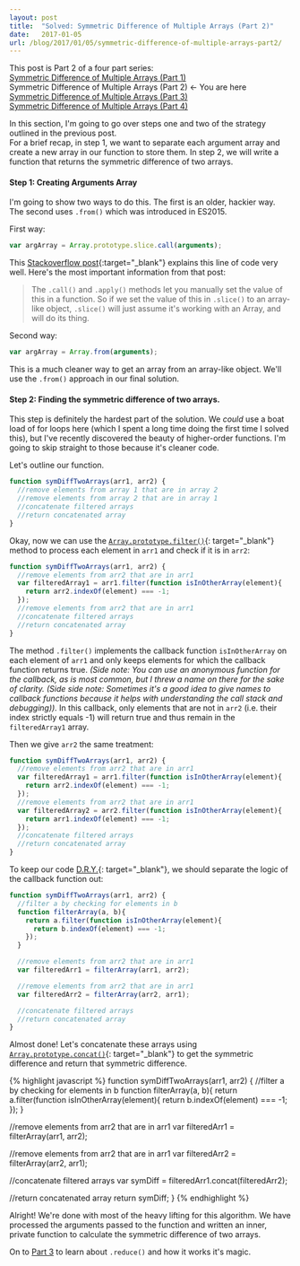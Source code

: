 ```yaml
---
layout: post
title:  "Solved: Symmetric Difference of Multiple Arrays (Part 2)"
date:   2017-01-05
url: /blog/2017/01/05/symmetric-difference-of-multiple-arrays-part2/
---
```

This post is Part 2 of a four part series:  
[Symmetric Difference of Multiple Arrays (Part 1)](http://www.vincecampanale.com/blog/2017/01/03/symmetric-difference-of-multiple-arrays-part1/)  
Symmetric Difference of Multiple Arrays (Part 2) <- You are here  
[Symmetric Difference of Multiple Arrays (Part 3)](http://www.vincecampanale.com/blog/2017/01/10/symmetric-difference-of-multiple-arrays-part3/)  
[Symmetric Difference of Multiple Arrays (Part 4)](http://www.vincecampanale.com/blog/2017/01/12/symmetric-difference-of-multiple-arrays-part4/)  

In this section, I'm going to go over steps one and two of the strategy outlined in the previous post.  
For a brief recap, in step 1, we want to separate each argument array and create a new array in our function to store them. In step 2, we will write a function that returns the symmetric difference of two arrays.

#### Step 1: Creating Arguments Array
I'm going to show two ways to do this. The first is an older, hackier way. The second uses `.from()` which was introduced in ES2015.

First way:  
~~~ javascript
var argArray = Array.prototype.slice.call(arguments);
~~~

This [Stackoverflow post](http://stackoverflow.com/questions/7056925/how-does-array-prototype-slice-call-work){:target="_blank"} explains this line of code very well.
Here's the most important information from that post:
>The `.call()` and `.apply()` methods let you manually set the value of this in a function. So if we set the value of this in `.slice()` to an array-like object, `.slice()` will just assume it's working with an Array, and will do its thing.

Second way:  
~~~ javascript
var argArray = Array.from(arguments);
~~~

This is a much cleaner way to get an array from an array-like object. We'll use the `.from()` approach in our final solution.

#### Step 2: Finding the symmetric difference of two arrays.
This step is definitely the hardest part of the solution. We *could* use a boat load of for loops here (which I spent a long time doing the first time I solved this), but I've recently discovered the beauty of higher-order functions. I'm going to skip straight to those because it's cleaner code.

Let's outline our function.

~~~ javascript
function symDiffTwoArrays(arr1, arr2) {
  //remove elements from array 1 that are in array 2
  //remove elements from array 2 that are in array 1
  //concatenate filtered arrays
  //return concatenated array
}
~~~

Okay, now we can use the [`Array.prototype.filter()`](https://developer.mozilla.org/en-US/docs/Web/JavaScript/Reference/Global_Objects/Array/filter){: target="_blank"} method to process each element in `arr1` and check if it is in `arr2`:

~~~ javascript
function symDiffTwoArrays(arr1, arr2) {
  //remove elements from arr2 that are in arr1
  var filteredArray1 = arr1.filter(function isInOtherArray(element){
    return arr2.indexOf(element) === -1;
  });
  //remove elements from arr2 that are in arr1
  //concatenate filtered arrays
  //return concatenated array
}
~~~

The method `.filter()` implements the callback function `isInOtherArray` on each element of `arr1` and only keeps elements for which the callback function returns true. *(Side note: You can use an anonymous function for the callback, as is most common, but I threw a name on there for the sake of clarity. (Side side note: Sometimes it's a good idea to give names to callback functions because it helps with understanding the call stack and debugging)).* In this callback, only elements that are not in `arr2` (i.e. their index strictly equals -1) will return true and thus remain in the `filteredArray1` array.

Then we give `arr2` the same treatment:

~~~ javascript
function symDiffTwoArrays(arr1, arr2) {
  //remove elements from arr2 that are in arr1
  var filteredArray1 = arr1.filter(function isInOtherArray(element){
    return arr2.indexOf(element) === -1;
  });
  //remove elements from arr2 that are in arr1
  var filteredArray2 = arr2.filter(function isInOtherArray(element){
    return arr1.indexOf(element) === -1;
  });
  //concatenate filtered arrays
  //return concatenated array
}
~~~

To keep our code [D.R.Y.](https://en.wikipedia.org/wiki/Don't_repeat_yourself){: target="_blank"}, we should separate the logic of the callback function out:

~~~ javascript
function symDiffTwoArrays(arr1, arr2) {
  //filter a by checking for elements in b
  function filterArray(a, b){
    return a.filter(function isInOtherArray(element){
      return b.indexOf(element) === -1;
    });
  }

  //remove elements from arr2 that are in arr1
  var filteredArr1 = filterArray(arr1, arr2);

  //remove elements from arr2 that are in arr1
  var filteredArr2 = filterArray(arr2, arr1);

  //concatenate filtered arrays
  //return concatenated array
}
~~~

Almost done!
Let's concatenate these arrays using [`Array.prototype.concat()`](https://developer.mozilla.org/en-US/docs/Web/JavaScript/Reference/Global_Objects/Array/concat){: target="_blank"} to get the symmetric difference and return that symmetric difference.

{% highlight javascript %}
function symDiffTwoArrays(arr1, arr2) {
  //filter a by checking for elements in b
  function filterArray(a, b){
    return a.filter(function isInOtherArray(element){
      return b.indexOf(element) === -1;
    });
  }

  //remove elements from arr2 that are in arr1
  var filteredArr1 = filterArray(arr1, arr2);

  //remove elements from arr2 that are in arr1
  var filteredArr2 = filterArray(arr2, arr1);

  //concatenate filtered arrays
  var symDiff = filteredArr1.concat(filteredArr2);

  //return concatenated array
  return symDiff;
}
{% endhighlight %}

Alright! We're done with most of the heavy lifting for this algorithm. We have processed the arguments passed to the function and written an inner, private function to calculate the symmetric difference of two arrays.

On to [Part 3](http://www.vincecampanale.com/blog/2017/01/05/symmetric-difference-of-multiple-arrays-part3/) to learn about `.reduce()` and how it works it's magic.
